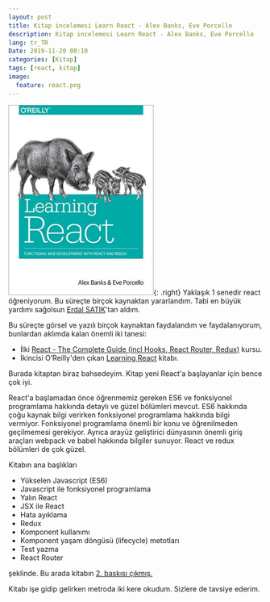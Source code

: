 ```yaml
---
layout: post
title: Kitap incelemesi Learn React - Alex Banks, Eve Porcello
description: Kitap incelemesi Learn React - Alex Banks, Eve Porcello
lang: tr_TR
Date: 2019-11-20 08:10
categories: [Kitap]
tags: [react, kitap]
image:
  feature: react.png
---
```


![Learning React / Alex Banks, Eve Porcello](/images/learn_react_kitap.jpg){: .right} Yaklaşık 1 senedir react öğreniyorum. Bu süreçte birçok kaynaktan yararlandım. Tabi en büyük yardımı sağolsun [Erdal SATIK](https://twitter.com/erdalsatik)'tan aldım. 

Bu süreçte görsel ve yazılı birçok kaynaktan faydalandım ve faydalanıyorum, bunlardan aklımda kalan önemli iki tanesi: 

 - İlki [React - The Complete Guide (incl Hooks, React Router, Redux)](https://www.udemy.com/share/101WbyAEoZclpWTXQ=/) kursu. 
 - İkincisi O’Reilly'den çıkan [Learning React](http://shop.oreilly.com/product/0636920049579.do) kitabı.

Burada kitaptan biraz bahsedeyim. Kitap yeni React'a başlayanlar için bence çok iyi. 

React'a başlamadan önce öğrenmemiz gereken ES6 ve fonksiyonel programlama hakkında detaylı ve güzel bölümleri mevcut. ES6 hakkında çoğu kaynak bilgi verirken fonksiyonel programlama hakkında bilgi vermiyor. Fonksiyonel programlama önemli bir konu ve öğrenilmeden geçilmemesi gerekiyor. Ayrıca arayüz geliştirici dünyasının önemli giriş araçları webpack ve babel hakkında bilgiler sunuyor. React ve redux bölümleri de çok güzel.

Kitabın ana başlıkları

 - Yükselen Javascript (ES6)
 - Javascript ile fonksiyonel programlama
 - Yalın React
 - JSX ile React
 - Hata ayıklama
 - Redux
 - Komponent kullanımı
 - Komponent yaşam döngüsü (lifecycle) metotları
 - Test yazma
 - React Router

şeklinde. Bu arada kitabın [2. baskısı çıkmış.](http://shop.oreilly.com/product/0636920252894.do)

Kitabı işe gidip gelirken metroda iki kere okudum. Sizlere de tavsiye ederim. 